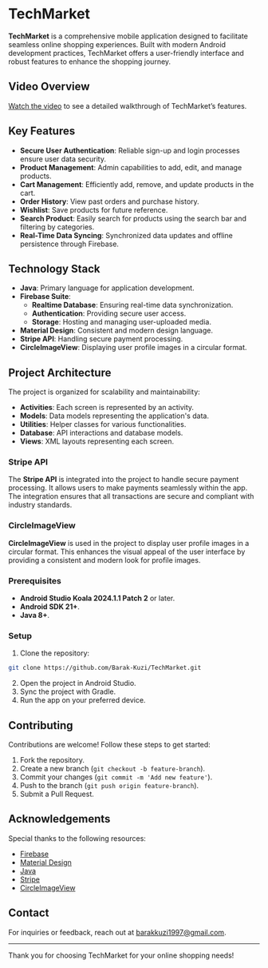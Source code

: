 # TechMarket

**TechMarket** is a comprehensive mobile application designed to facilitate seamless online shopping experiences. Built with modern Android development practices, TechMarket offers a user-friendly interface and robust features to enhance the shopping journey.


## Video Overview

[Watch the video](https://drive.google.com/file/d/1ONNWhZME-raT6SYV8GaEhHuuZSTe0dAq/view?usp=sharing) to see a detailed walkthrough of TechMarket’s features.


## Key Features

- **Secure User Authentication**: Reliable sign-up and login processes ensure user data security.
- **Product Management**: Admin capabilities to add, edit, and manage products.
- **Cart Management**: Efficiently add, remove, and update products in the cart.
- **Order History**: View past orders and purchase history.
- **Wishlist**: Save products for future reference.
- **Search Product**: Easily search for products using the search bar and filtering by categories.
- **Real-Time Data Syncing**: Synchronized data updates and offline persistence through Firebase.


## Technology Stack

- **Java**: Primary language for application development.
- **Firebase Suite**:
  - **Realtime Database**: Ensuring real-time data synchronization.
  - **Authentication**: Providing secure user access.
  - **Storage**: Hosting and managing user-uploaded media.
- **Material Design**: Consistent and modern design language.
- **Stripe API**: Handling secure payment processing.
- **CircleImageView**: Displaying user profile images in a circular format.

## Project Architecture

The project is organized for scalability and maintainability:

- **Activities**: Each screen is represented by an activity.
- **Models**: Data models representing the application's data.
- **Utilities**: Helper classes for various functionalities.
- **Database**: API interactions and database models.
- **Views**: XML layouts representing each screen.

### Stripe API

The **Stripe API** is integrated into the project to handle secure payment processing. It allows users to make payments seamlessly within the app. The integration ensures that all transactions are secure and compliant with industry standards.

### CircleImageView

**CircleImageView** is used in the project to display user profile images in a circular format. This enhances the visual appeal of the user interface by providing a consistent and modern look for profile images.

### Prerequisites

- **Android Studio Koala 2024.1.1 Patch 2** or later.
- **Android SDK 21+**.
- **Java 8+**.

### Setup

1. Clone the repository:
 ```bash
git clone https://github.com/Barak-Kuzi/TechMarket.git
```
2. Open the project in Android Studio.
3. Sync the project with Gradle.
4. Run the app on your preferred device.



## Contributing

Contributions are welcome! Follow these steps to get started:

1. Fork the repository.
2. Create a new branch (`git checkout -b feature-branch`).
3. Commit your changes (`git commit -m 'Add new feature'`).
4. Push to the branch (`git push origin feature-branch`).
5. Submit a Pull Request.

## Acknowledgements

Special thanks to the following resources:

- [Firebase](https://firebase.google.com/)
- [Material Design](https://material.io/design)
- [Java](https://www.oracle.com/java/)
- [Stripe](https://stripe.com/)
- [CircleImageView](https://github.com/hdodenhof/CircleImageView)

## Contact

For inquiries or feedback, reach out at [barakkuzi1997@gmail.com](mailto:barakkuzi1997@gmail.com).

---

Thank you for choosing TechMarket for your online shopping needs!
